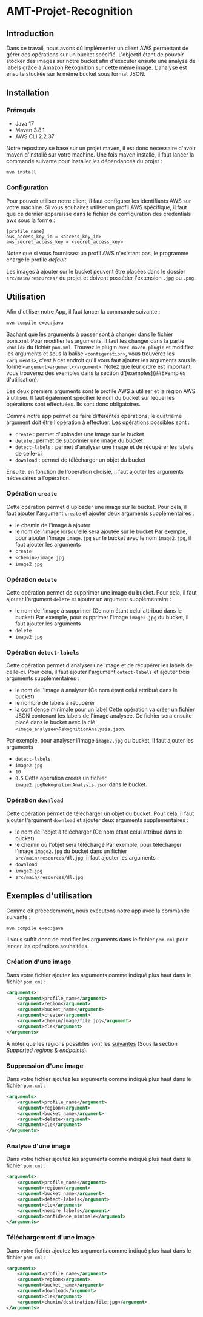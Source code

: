 # AMT-Projet-Recognition

## Introduction
Dans ce travail, nous avons dû implémenter un client AWS permettant de gérer des opérations sur un bucket spécifié.
L'objectif étant de pouvoir stocker des images sur notre bucket afin d'exécuter ensuite une analyse de labels grâce à 
Amazon Rekognition sur cette même image. L'analyse est ensuite stockée sur le même bucket sous format JSON.

## Installation

### Prérequis
- Java 17
- Maven 3.8.1
- AWS CLI 2.2.37

Notre repository se base sur un projet maven, il est donc nécessaire d'avoir maven d'installé sur votre machine.
Une fois maven installé, il faut lancer la commande suivante pour installer les dépendances du projet :
```bash
mvn install
```

### Configuration
Pour pouvoir utiliser notre client, il faut configurer les identifiants AWS sur votre machine. Si vous souhaitez
utiliser un profil AWS spécifique, il faut que ce dernier apparaisse dans le fichier de configuration des credentials
aws sous la forme :
```
[profile_name]
aws_access_key_id = <access_key_id>
aws_secret_access_key = <secret_access_key>
```

Notez que si vous fournissez un profil AWS n'existant pas, le programme charge le profile *default*.

Les images à ajouter sur le bucket peuvent être placées dans le dossier `src/main/resources/` du projet et doivent
posséder l'extension `.jpg` ou `.png`.

## Utilisation

Afin d'utiliser notre App, il faut lancer la commande suivante :
```bash
mvn compile exec:java
```

Sachant que les arguments à passer sont à changer dans le fichier pom.xml. Pour modifier les arguments, il faut les
changer dans la partie `<build>` du fichier `pom.xml`. Trouvez le plugin `exec-maven-plugin` et modifiez les arguments
et sous la balise `<configuration>`, vous trouverez les `<arguments>`, c'est à cet endroit qu'il vous faut ajouter 
les arguments sous la forme `<argument>argument</argument>`. Notez que leur ordre est important, vous trouverez des
exemples dans la section d'[exemples](##Exemples d'utilisation).

Les deux premiers arguments sont le profile AWS à utiliser et la région AWS à utiliser. Il faut également spécifier le
nom du bucket sur lequel les opérations sont effectuées. Ils sont donc obligatoires.

Comme notre app permet de faire différentes opérations, le quatrième argument doit être l'opération à effectuer. Les
opérations possibles sont :
- `create` : permet d'uploader une image sur le bucket
- `delete` : permet de supprimer une image du bucket
- `detect-labels` : permet d'analyser une image et de récupérer les labels de celle-ci
- `download` : permet de télécharger un objet du bucket

Ensuite, en fonction de l'opération choisie, il faut ajouter les arguments nécessaires à l'opération.

### Opération `create`
Cette opération permet d'uploader une image sur le bucket. Pour cela, il faut ajouter l'argument `create` et ajouter
deux arguments supplémentaires :
- le chemin de l'image à ajouter
- le nom de l'image lorsqu'elle sera ajoutée sur le bucket
Par exemple, pour ajouter l'image `image.jpg` sur le bucket avec le nom `image2.jpg`, il faut ajouter les arguments
- `create`
- `<chemin>/image.jpg`
- `image2.jpg`

### Opération `delete`
Cette opération permet de supprimer une image du bucket. Pour cela, il faut ajouter l'argument `delete` et ajouter
un argument supplémentaire :
- le nom de l'image à supprimer (Ce nom étant celui attribué dans le bucket)
Par exemple, pour supprimer l'image `image2.jpg` du bucket, il faut ajouter les arguments
- `delete`
- `image2.jpg`

### Opération `detect-labels`
Cette opération permet d'analyser une image et de récupérer les labels de celle-ci. Pour cela, il faut ajouter l'argument
`detect-labels` et ajouter trois arguments supplémentaires :
- le nom de l'image à analyser (Ce nom étant celui attribué dans le bucket)
- le nombre de labels à récupérer
- la confidence minimale pour un label
Cette opération va créer un fichier JSON contenant les labels de l'image analysée. Ce fichier sera ensuite placé dans le
bucket avec la clé `<image_analysee>RekognitionAnalysis.json`.

Par exemple, pour analyser l'image `image2.jpg` du bucket, il faut ajouter les arguments
- `detect-labels`
- `image2.jpg`
- `10`
- `0.5`
Cette opération créera un fichier `image2.jpgRekognitionAnalysis.json` dans le bucket.

### Opération `download`
Cette opération permet de télécharger un objet du bucket. Pour cela, il faut ajouter l'argument `download` et ajouter
deux arguments supplémentaires :
- le nom de l'objet à télécharger (Ce nom étant celui attribué dans le bucket)
- le chemin où l'objet sera téléchargé
Par exemple, pour télécharger l'image `image2.jpg` du bucket dans un fichier `src/main/resources/dl.jpg`, il faut 
ajouter les arguments :
- `download`
- `image2.jpg`
- `src/main/resources/dl.jpg`

## Exemples d'utilisation

Comme dit précédemment, nous exécutons notre app avec la commande suivante :
```bash
mvn compile exec:java
```
Il vous suffit donc de modifier les arguments dans le fichier `pom.xml` pour lancer les opérations souhaitées.

### Création d'une image
Dans votre fichier ajoutez les arguments comme indiqué plus haut dans le fichier `pom.xml` :
```xml
<arguments>
    <argument>profile_name</argument>
    <argument>region</argument>
    <argument>bucket_name</argument>
    <argument>create</argument>
    <argument>chemin/image/file.jpg</argument>
    <argument>cle</argument>
</arguments>
```

À noter que les regions possibles sont les 
[suivantes](https://docs.aws.amazon.com/AmazonElastiCache/latest/mem-ug/RegionsAndAZs.html)
(Sous la section *Supported regions & endpoints*).

### Suppression d'une image
Dans votre fichier ajoutez les arguments comme indiqué plus haut dans le fichier `pom.xml` :
```xml
<arguments>
    <argument>profile_name</argument>
    <argument>region</argument>
    <argument>bucket_name</argument>
    <argument>delete</argument>
    <argument>cle</argument>
</arguments>
```

### Analyse d'une image
Dans votre fichier ajoutez les arguments comme indiqué plus haut dans le fichier `pom.xml` :
```xml
<arguments>
    <argument>profile_name</argument>
    <argument>region</argument>
    <argument>bucket_name</argument>
    <argument>detect-labels</argument>
    <argument>cle</argument>
    <argument>nombre_labels</argument>
    <argument>confidence_minimale</argument>
</arguments>
```

### Téléchargement d'une image
Dans votre fichier ajoutez les arguments comme indiqué plus haut dans le fichier `pom.xml` :
```xml
<arguments>
    <argument>profile_name</argument>
    <argument>region</argument>
    <argument>bucket_name</argument>
    <argument>download</argument>
    <argument>cle</argument>
    <argument>chemin/destination/file.jpg</argument>
</arguments>
```